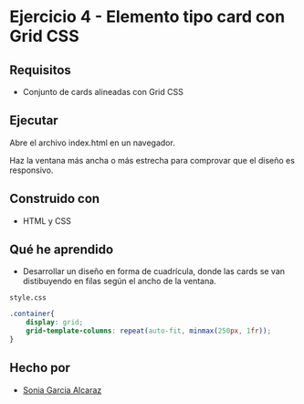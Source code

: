 # Ejercicio 4 - Elemento tipo card con Grid CSS

## Requisitos
- Conjunto de cards alineadas con Grid CSS

## Ejecutar

Abre el archivo index.html en un navegador.

Haz la ventana más ancha o más estrecha para comprovar que el diseño es responsivo.

## Construido con

* HTML y CSS

## Qué he aprendido

* Desarrollar un diseño en forma de cuadrícula, donde las cards se van distibuyendo en filas según el ancho de la ventana.

`style.css`
```css
.container{
    display: grid;
    grid-template-columns: repeat(auto-fit, minmax(250px, 1fr));
}
```

## Hecho por

* [Sonia Garcia Alcaraz](https://github.com/Esemega)